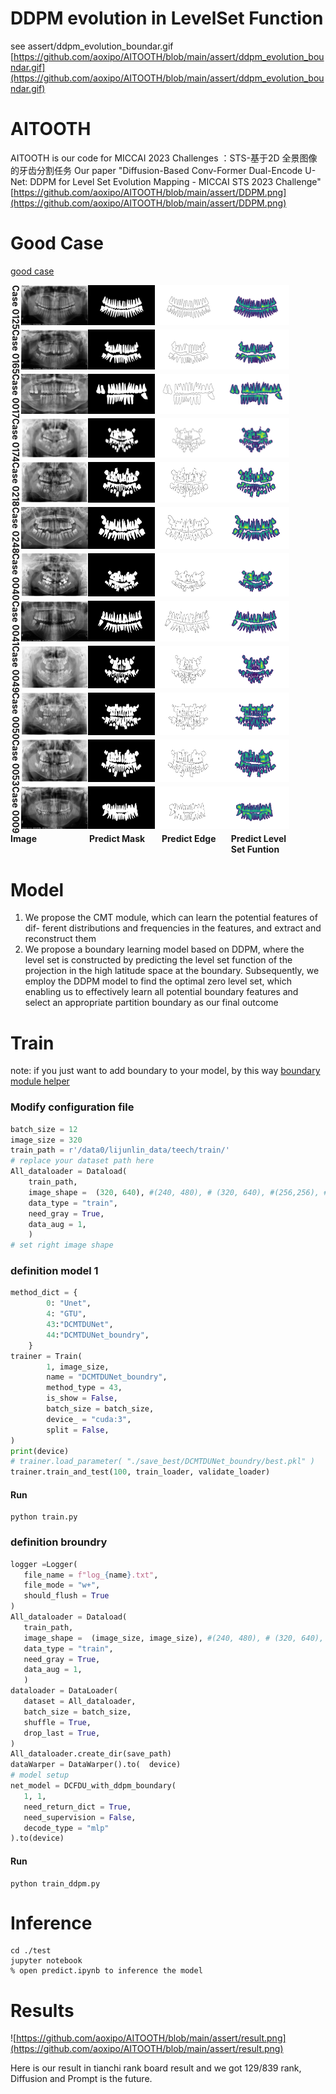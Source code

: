 # DDPM evolution in LevelSet Function
see assert/ddpm_evolution_boundar.gif
[https://github.com/aoxipo/AITOOTH/blob/main/assert/ddpm_evolution_boundar.gif](https://github.com/aoxipo/AITOOTH/blob/main/assert/ddpm_evolution_boundar.gif)

# AITOOTH
AITOOTH is our code for MICCAI 2023 Challenges ：STS-基于2D 全景图像的牙齿分割任务
Our paper "Diffusion-Based Conv-Former Dual-Encode U-Net: DDPM for Level Set Evolution Mapping - MICCAI STS 2023 Challenge"
[https://github.com/aoxipo/AITOOTH/blob/main/assert/DDPM.png](https://github.com/aoxipo/AITOOTH/blob/main/assert/DDPM.png)
# Good Case
[good case](https://github.com/aoxipo/AITOOTH/blob/main/assert/img1.png)

<div style = "align:center; display: flex;" >
   <div style = "writing-mode: tb;text-align: center;" width = "8%", height = "100%"><strong>Case 0125</strong></div>
   <div style = "direction: ltr;"  width = "90%">
      <img src="https://github.com/aoxipo/AITOOTH/blob/main/assert/read/test_125.png" width="22%" height="90%"><img src="https://github.com/aoxipo/AITOOTH/blob/main/assert/read/test_125_mask.png" width="22%" height="90%"><img src="https://github.com/aoxipo/AITOOTH/blob/main/assert/read/test_125edge.png" width="22%" height="90%"/><img src="https://github.com/aoxipo/AITOOTH/blob/main/assert/read/test_125_levelset.png" width="22%" height="90%"/>
   </div>
</div>
    

<div style = "align:center; display: flex;" >
   <div style = "writing-mode: tb;text-align: center;" width = "8%", height = "100%"><strong>Case 0165</strong></div>
   <div style = "direction: ltr;"  width = "90%">
      <img src="https://github.com/aoxipo/AITOOTH/blob/main/assert/read/test_165.png" width="22%" height="90%"><img src="https://github.com/aoxipo/AITOOTH/blob/main/assert/read/test_165_mask.png" width="22%" height="90%"><img src="https://github.com/aoxipo/AITOOTH/blob/main/assert/read/test_165edge.png" width="22%" height="90%"/><img src="https://github.com/aoxipo/AITOOTH/blob/main/assert/read/test_165_levelset.png" width="22%" height="90%"/>
   </div>
</div>
    

<div style = "align:center; display: flex;" >
   <div style = "writing-mode: tb;text-align: center;" width = "8%", height = "100%"><strong>Case 0017</strong></div>
   <div style = "direction: ltr;"  width = "90%">
      <img src="https://github.com/aoxipo/AITOOTH/blob/main/assert/read/test_17.png" width="22%" height="90%"><img src="https://github.com/aoxipo/AITOOTH/blob/main/assert/read/test_17_mask.png" width="22%" height="90%"><img src="https://github.com/aoxipo/AITOOTH/blob/main/assert/read/test_17edge.png" width="22%" height="90%"/><img src="https://github.com/aoxipo/AITOOTH/blob/main/assert/read/test_17_levelset.png" width="22%" height="90%"/>
   </div>
</div>
    

<div style = "align:center; display: flex;" >
   <div style = "writing-mode: tb;text-align: center;" width = "8%", height = "100%"><strong>Case 0174</strong></div>
   <div style = "direction: ltr;"  width = "90%">
      <img src="https://github.com/aoxipo/AITOOTH/blob/main/assert/read/test_174.png" width="22%" height="90%"><img src="https://github.com/aoxipo/AITOOTH/blob/main/assert/read/test_174_mask.png" width="22%" height="90%"><img src="https://github.com/aoxipo/AITOOTH/blob/main/assert/read/test_174edge.png" width="22%" height="90%"/><img src="https://github.com/aoxipo/AITOOTH/blob/main/assert/read/test_174_levelset.png" width="22%" height="90%"/>
   </div>
</div>
    

<div style = "align:center; display: flex;" >
   <div style = "writing-mode: tb;text-align: center;" width = "8%", height = "100%"><strong>Case 0218</strong></div>
   <div style = "direction: ltr;"  width = "90%">
      <img src="https://github.com/aoxipo/AITOOTH/blob/main/assert/read/test_218.png" width="22%" height="90%"><img src="https://github.com/aoxipo/AITOOTH/blob/main/assert/read/test_218_mask.png" width="22%" height="90%"><img src="https://github.com/aoxipo/AITOOTH/blob/main/assert/read/test_218edge.png" width="22%" height="90%"/><img src="https://github.com/aoxipo/AITOOTH/blob/main/assert/read/test_218_levelset.png" width="22%" height="90%"/>
   </div>
</div>
    

<div style = "align:center; display: flex;" >
   <div style = "writing-mode: tb;text-align: center;" width = "8%", height = "100%"><strong>Case 0248</strong></div>
   <div style = "direction: ltr;"  width = "90%">
      <img src="https://github.com/aoxipo/AITOOTH/blob/main/assert/read/test_248.png" width="22%" height="90%"><img src="https://github.com/aoxipo/AITOOTH/blob/main/assert/read/test_248_mask.png" width="22%" height="90%"><img src="https://github.com/aoxipo/AITOOTH/blob/main/assert/read/test_248edge.png" width="22%" height="90%"/><img src="https://github.com/aoxipo/AITOOTH/blob/main/assert/read/test_248_levelset.png" width="22%" height="90%"/>
   </div>
</div>
    

<div style = "align:center; display: flex;" >
   <div style = "writing-mode: tb;text-align: center;" width = "8%", height = "100%"><strong>Case 0040</strong></div>
   <div style = "direction: ltr;"  width = "90%">
      <img src="https://github.com/aoxipo/AITOOTH/blob/main/assert/read/test_40.png" width="22%" height="90%"><img src="https://github.com/aoxipo/AITOOTH/blob/main/assert/read/test_40_mask.png" width="22%" height="90%"><img src="https://github.com/aoxipo/AITOOTH/blob/main/assert/read/test_40edge.png" width="22%" height="90%"/><img src="https://github.com/aoxipo/AITOOTH/blob/main/assert/read/test_40_levelset.png" width="22%" height="90%"/>
   </div>
</div>
    

<div style = "align:center; display: flex;" >
   <div style = "writing-mode: tb;text-align: center;" width = "8%", height = "100%"><strong>Case 0041</strong></div>
   <div style = "direction: ltr;"  width = "90%">
      <img src="https://github.com/aoxipo/AITOOTH/blob/main/assert/read/test_41.png" width="22%" height="90%"><img src="https://github.com/aoxipo/AITOOTH/blob/main/assert/read/test_41_mask.png" width="22%" height="90%"><img src="https://github.com/aoxipo/AITOOTH/blob/main/assert/read/test_41edge.png" width="22%" height="90%"/><img src="https://github.com/aoxipo/AITOOTH/blob/main/assert/read/test_41_levelset.png" width="22%" height="90%"/>
   </div>
</div>
    

<div style = "align:center; display: flex;" >
   <div style = "writing-mode: tb;text-align: center;" width = "8%", height = "100%"><strong>Case 0049</strong></div>
   <div style = "direction: ltr;"  width = "90%">
      <img src="https://github.com/aoxipo/AITOOTH/blob/main/assert/read/test_49.png" width="22%" height="90%"><img src="https://github.com/aoxipo/AITOOTH/blob/main/assert/read/test_49_mask.png" width="22%" height="90%"><img src="https://github.com/aoxipo/AITOOTH/blob/main/assert/read/test_49edge.png" width="22%" height="90%"/><img src="https://github.com/aoxipo/AITOOTH/blob/main/assert/read/test_49_levelset.png" width="22%" height="90%"/>
   </div>
</div>
    

<div style = "align:center; display: flex;" >
   <div style = "writing-mode: tb;text-align: center;" width = "8%", height = "100%"><strong>Case 0050</strong></div>
   <div style = "direction: ltr;"  width = "90%">
      <img src="https://github.com/aoxipo/AITOOTH/blob/main/assert/read/test_50.png" width="22%" height="90%"><img src="https://github.com/aoxipo/AITOOTH/blob/main/assert/read/test_50_mask.png" width="22%" height="90%"><img src="https://github.com/aoxipo/AITOOTH/blob/main/assert/read/test_50edge.png" width="22%" height="90%"/><img src="https://github.com/aoxipo/AITOOTH/blob/main/assert/read/test_50_levelset.png" width="22%" height="90%"/>
   </div>
</div>
    

<div style = "align:center; display: flex;" >
   <div style = "writing-mode: tb;text-align: center;" width = "8%", height = "100%"><strong>Case 0053</strong></div>
   <div style = "direction: ltr;"  width = "90%">
      <img src="https://github.com/aoxipo/AITOOTH/blob/main/assert/read/test_53.png" width="22%" height="90%"><img src="https://github.com/aoxipo/AITOOTH/blob/main/assert/read/test_53_mask.png" width="22%" height="90%"><img src="https://github.com/aoxipo/AITOOTH/blob/main/assert/read/test_53edge.png" width="22%" height="90%"/><img src="https://github.com/aoxipo/AITOOTH/blob/main/assert/read/test_53_levelset.png" width="22%" height="90%"/>
   </div>
</div>
    

<div style = "align:center; display: flex;" >
   <div style = "writing-mode: tb;text-align: center;" width = "8%", height = "100%"><strong>Case 0009</strong></div>
   <div style = "direction: ltr;"  width = "90%">
      <img src="https://github.com/aoxipo/AITOOTH/blob/main/assert/read/test_9.png" width="22%" height="90%"><img src="https://github.com/aoxipo/AITOOTH/blob/main/assert/read/test_9_mask.png" width="22%" height="90%"><img src="https://github.com/aoxipo/AITOOTH/blob/main/assert/read/test_9edge.png" width="22%" height="90%"/><img src="https://github.com/aoxipo/AITOOTH/blob/main/assert/read/test_9_levelset.png" width="22%" height="90%"/>
   </div>
</div>

<div style = "display:flex;" >
   <div style = "width:25%;" ><strong>Image</strong></div>
    <div style = " width:23%;" ><strong>Predict Mask</strong></div>
     <div style = "width:22%;" ><strong>Predict Edge</strong></div>
      <div style = "width:20%;" ><strong>Predict Level Set Funtion</strong></div>
</div>

# Model

1. We propose the CMT module, which can learn the potential features of dif-
   ferent distributions and frequencies in the features, and extract and reconstruct
   them
2. We propose a boundary learning model based on DDPM, where the level
   set is constructed by predicting the level set function of the projection in the high
   latitude space at the boundary. Subsequently, we employ the DDPM model to
   find the optimal zero level set, which enabling us to effectively learn all potential
   boundary features and select an appropriate partition boundary as our final
   outcome

# Train
note: if you just want to add boundary to your model, by this way [boundary module helper](./boundry/README.md)
### Modify configuration file

```python
batch_size = 12
image_size = 320
train_path = r'/data0/lijunlin_data/teech/train/'
# replace your dataset path here
All_dataloader = Dataload(
    train_path, 
    image_shape =  (320, 640), #(240, 480), # (320, 640), #(256,256), #(320, 640),
    data_type = "train",
    need_gray = True,
    data_aug = 1,
    )
# set right image shape
```

### definition model 1 

```python
method_dict = {
        0: "Unet",
        4: "GTU",
        43:"DCMTDUNet",
       	44:"DCMTDUNet_boundry",
    }
trainer = Train( 
        1, image_size,
        name = "DCMTDUNet_boundry",
        method_type = 43,
        is_show = False,
        batch_size = batch_size,
        device_ = "cuda:3",
        split = False,
)
print(device)
# trainer.load_parameter( "./save_best/DCMTDUNet_boundry/best.pkl" )
trainer.train_and_test(100, train_loader, validate_loader)
```

#### Run 
```shell
python train.py
```

### definition broundry 

```python
logger =Logger( 
   file_name = f"log_{name}.txt", 
   file_mode = "w+", 
   should_flush = True
)
All_dataloader = Dataload(
   train_path, 
   image_shape =  (image_size, image_size), #(240, 480), # (320, 640), #(256,256), #(320, 640),
   data_type = "train",
   need_gray = True,
   data_aug = 1,
   )
dataloader = DataLoader(
   dataset = All_dataloader,
   batch_size = batch_size,
   shuffle = True,
   drop_last = True,
)
All_dataloader.create_dir(save_path)
dataWarper = DataWarper().to(  device)
# model setup
net_model = DCFDU_with_ddpm_boundary(
   1, 1, 
   need_return_dict = True,
   need_supervision = False,
   decode_type = "mlp"
).to(device)
```

#### Run 
```shell
python train_ddpm.py
```

# Inference

```shell
cd ./test
jupyter notebook
% open predict.ipynb to inference the model
```

# Results

![https://github.com/aoxipo/AITOOTH/blob/main/assert/result.png](https://github.com/aoxipo/AITOOTH/blob/main/assert/result.png)

Here is our result in tianchi rank board result and we got 129/839 rank,  Diffusion and Prompt is the future.

